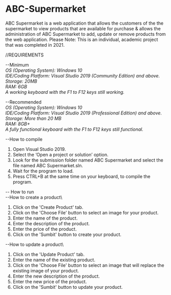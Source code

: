 # ABC-Supermarket
ABC Supermarket is a web application that allows the customers of the the supermarket to view products that are available for purchase &amp; allows the administration of ABC Supermarket to add, update or remove products from the web application. Please Note: This is an individual, academic project that was completed in 2021.

//REQUIREMENTS

--Minimum\
*OS (Operating System): Windows 10\
IDE/Coding Platform: Visual Studio 2019 (Community Edition) and above.\
Storage: 20MB\
RAM: 6GB\
A working keyboard with the F1 to F12 keys still working.* 

--Recommended\
*OS (Operating System): Windows 10\
IDE/Coding Platform: Visual Studio 2019 (Professional Edition) and above.\
Storage: More than 20 MB\
RAM: 8GB+\
A fully functional keyboard with the F1 to F12 keys still functional.*

--How to compile
1. Open Visual Studio 2019.
2. Select the ‘Open a project or solution’ option.
3. Look for the submission folder named ABC Supermarket and select the file named ABC Supermarket.sln.
4. Wait for the program to load.
5. Press CTRL+B at the same time on your keyboard, to compile the program.

-- How to run\
--How to create a product\
1. Click on the 'Create Product' tab.
2. Click on the 'Choose File' button to select an image for your product.
3. Enter the name of the product.
4. Enter the description of the product.
5. Enter the price of the product.
6. Click on the 'Sumbit' button to create your product.

--How to update a product\
1. Click on the 'Update Product' tab.
2. Enter the name of the existing product.
3. Click on the 'Choose File' button to select an image that will replace the existing image of your product.
4. Enter the new description of the product.
6. Enter the new price of the product.
7. Click on the 'Sumbit' button to update your product.
